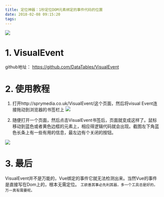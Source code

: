 ```yaml
---
title: 定位神器：1秒定位DOM元素绑定的事件代码的位置
date: 2018-02-08 09:15:20
tags:
---
```


![](https://wdd-images.oss-cn-shanghai.aliyuncs.com/20180208091603_Jkrh7t_Screenshot.jpeg)

# 1. VisualEvent
github地址： https://github.com/DataTables/VisualEvent

# 2. 使用教程
1. 打开http://sprymedia.co.uk/VisualEvent/这个页面，然后将visual Event连接拖动到浏览器的书签栏上
![](https://wdd-images.oss-cn-shanghai.aliyuncs.com/20180208091616_EoSfZO_Screenshot.jpeg)

2. 随便打开一个页面，然后点击VisualEvent书签后，页面就变成这样了。鼠标移动到蓝色或者黄色边框的元素上，相应得逻辑代码就会出现。截图左下角蓝色长条上有一些有用的信息，最左边有个关闭的按钮。

![](https://wdd-images.oss-cn-shanghai.aliyuncs.com/20180208091627_KXpGYc_Screenshot.jpeg)

# 3. 最后
VisualEvent并不是万能的，Vue绑定的事件它就无法检测出来。当然Vue的事件是直接写在Dom上的，根本无需定位。
`工欲善其事必先利其器，多一个工具总是好的，万一真有需要呢。`




  [1]: /img/bVUkzN
  [2]: /img/bVUkA1
  [3]: /img/bVUkBQ